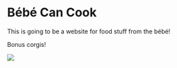 Bébé Can Cook
=====================

This is going to be a website for food stuff from the bébé!

Bonus corgis!


<img src="http://i.imgur.com/6c3fkvE.gif"/>
